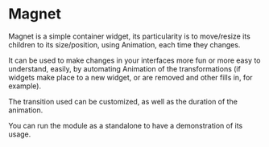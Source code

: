 Magnet
======

Magnet is a simple container widget, its particularity is to move/resize its
children to its size/position, using Animation, each time they changes.

It can be used to make changes in your interfaces more fun or more easy
to understand, easily, by automating Animation of the transformations
(if widgets make place to a new widget, or are removed and other fills
in, for example).

The transition used can be customized, as well as the duration of the
animation.

You can run the module as a standalone to have a demonstration of its
usage.

